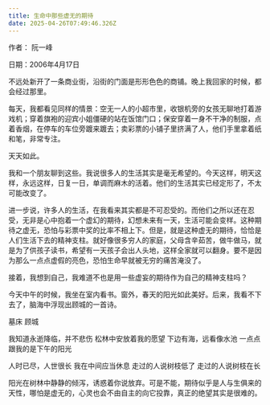 ```yaml
---
title: 生命中那些虚无的期待
date: 2025-04-26T07:49:46.326Z
---
```



作者： 阮一峰

日期：2006年4月17日

不远处新开了一条商业街，沿街的门面是形形色色的商铺。晚上我回家的时候，都会经过那里。

每天，我都看见同样的情景：空无一人的小超市里，收银机旁的女孩无聊地打着游戏机；穿着旗袍的迎宾小姐僵硬的站在饭馆门口；保安穿着一身不干净的制服，点着香烟，在停车的车位旁踱来踱去；卖彩票的小铺子里挤满了人，他们手里拿着纸和笔，非常专注。

天天如此。

我和一个朋友聊到这些。我说很多人的生活其实是毫无希望的。今天这样，明天这样，永远这样，日复一日，单调而麻木的活着。他们的生活其实已经定形了，不太可能改变了。

进一步说，许多人的生活，在我看来其实都是不可忍受的。而他们之所以还在忍受，无非是心中抱着一个虚幻的期待，幻想未来有一天，生活可能会变样。这种期待之虚无，恐怕与彩票中奖的比率不相上下。但是，就是这种虚无的期待，恰恰是人们生活下去的精神支柱。就好像很多穷人的家庭，父母含辛茹苦，做牛做马，就是为了供孩子读书，希望有一天孩子会出人头地，这样全家就可以翻身。要不是因为那么一点点虚假的亮色，恐怕生命早就被无穷的痛苦淹没了。

接着，我想到自己，我难道不也是用一些虚妄的期待作为自己的精神支柱吗？

今天中午的时候，我坐在室内看书。窗外，春天的阳光如此美好。后来，我看不下去了，脑海中浮现出顾城的一首诗。

墓床
顾城

我知道永逝降临，并不悲伤
松林中安放着我的愿望
下边有海，远看像水池
一点点跟我的是下午的阳光

人时已尽，人世很长
我在中间应当休息
走过的人说树枝低了
走过的人说树枝在长

阳光在树林中静静的倾泻，诱惑着你说放弃。可是不能，期待似乎是人与生俱来的天性，哪怕是虚无的，心灵也会不由自主的向它投靠，真正的绝望其实是很难的。